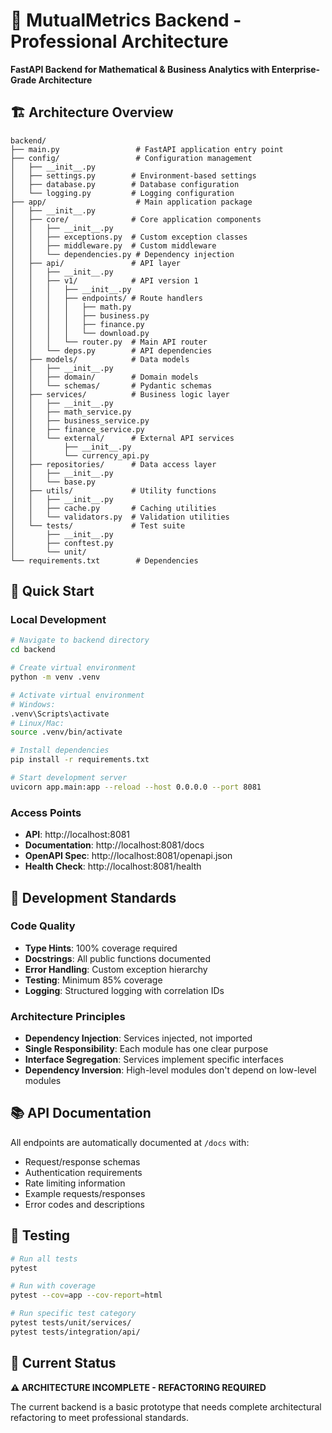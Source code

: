 # 🐍 MutualMetrics Backend - Professional Architecture

**FastAPI Backend for Mathematical & Business Analytics with Enterprise-Grade Architecture**

## 🏗️ Architecture Overview

```
backend/
├── main.py                 # FastAPI application entry point
├── config/                 # Configuration management
│   ├── __init__.py
│   ├── settings.py        # Environment-based settings
│   ├── database.py        # Database configuration
│   └── logging.py         # Logging configuration
├── app/                    # Main application package
│   ├── __init__.py
│   ├── core/              # Core application components
│   │   ├── __init__.py
│   │   ├── exceptions.py  # Custom exception classes
│   │   ├── middleware.py  # Custom middleware
│   │   └── dependencies.py # Dependency injection
│   ├── api/               # API layer
│   │   ├── __init__.py
│   │   ├── v1/            # API version 1
│   │   │   ├── __init__.py
│   │   │   ├── endpoints/ # Route handlers
│   │   │   │   ├── math.py
│   │   │   │   ├── business.py
│   │   │   │   ├── finance.py
│   │   │   │   └── download.py
│   │   │   └── router.py  # Main API router
│   │   └── deps.py        # API dependencies
│   ├── models/            # Data models
│   │   ├── __init__.py
│   │   ├── domain/        # Domain models
│   │   └── schemas/       # Pydantic schemas
│   ├── services/          # Business logic layer
│   │   ├── __init__.py
│   │   ├── math_service.py
│   │   ├── business_service.py
│   │   ├── finance_service.py
│   │   └── external/      # External API services
│   │       ├── __init__.py
│   │       └── currency_api.py
│   ├── repositories/      # Data access layer
│   │   ├── __init__.py
│   │   └── base.py
│   ├── utils/             # Utility functions
│   │   ├── __init__.py
│   │   ├── cache.py       # Caching utilities
│   │   └── validators.py  # Validation utilities
│   └── tests/             # Test suite
│       ├── __init__.py
│       ├── conftest.py
│       └── unit/
└── requirements.txt        # Dependencies
```

## 🚀 Quick Start

### Local Development

```bash
# Navigate to backend directory
cd backend

# Create virtual environment
python -m venv .venv

# Activate virtual environment
# Windows:
.venv\Scripts\activate
# Linux/Mac:
source .venv/bin/activate

# Install dependencies
pip install -r requirements.txt

# Start development server
uvicorn app.main:app --reload --host 0.0.0.0 --port 8081
```

### Access Points

- **API**: http://localhost:8081
- **Documentation**: http://localhost:8081/docs
- **OpenAPI Spec**: http://localhost:8081/openapi.json
- **Health Check**: http://localhost:8081/health

## 🔧 Development Standards

### Code Quality
- **Type Hints**: 100% coverage required
- **Docstrings**: All public functions documented
- **Error Handling**: Custom exception hierarchy
- **Testing**: Minimum 85% coverage
- **Logging**: Structured logging with correlation IDs

### Architecture Principles
- **Dependency Injection**: Services injected, not imported
- **Single Responsibility**: Each module has one clear purpose
- **Interface Segregation**: Services implement specific interfaces
- **Dependency Inversion**: High-level modules don't depend on low-level modules

## 📚 API Documentation

All endpoints are automatically documented at `/docs` with:
- Request/response schemas
- Authentication requirements
- Rate limiting information
- Example requests/responses
- Error codes and descriptions

## 🧪 Testing

```bash
# Run all tests
pytest

# Run with coverage
pytest --cov=app --cov-report=html

# Run specific test category
pytest tests/unit/services/
pytest tests/integration/api/
```

## 🚨 Current Status

**⚠️ ARCHITECTURE INCOMPLETE - REFACTORING REQUIRED**

The current backend is a basic prototype that needs complete architectural refactoring to meet professional standards.
